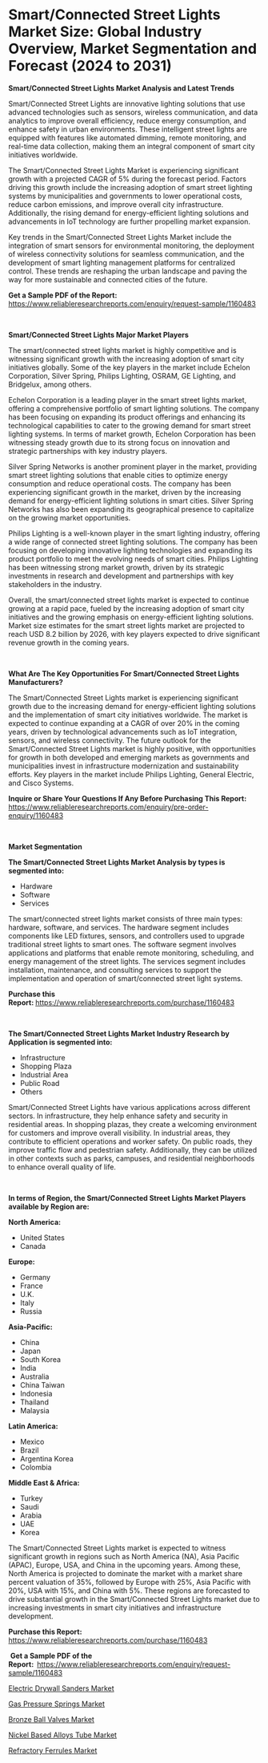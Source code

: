 <p><h1>Smart/Connected Street Lights Market Size: Global Industry Overview, Market Segmentation and Forecast (2024 to 2031)</h1></p><p><strong>Smart/Connected Street Lights Market Analysis and Latest Trends</strong></p>
<p><p>Smart/Connected Street Lights are innovative lighting solutions that use advanced technologies such as sensors, wireless communication, and data analytics to improve overall efficiency, reduce energy consumption, and enhance safety in urban environments. These intelligent street lights are equipped with features like automated dimming, remote monitoring, and real-time data collection, making them an integral component of smart city initiatives worldwide.</p><p>The Smart/Connected Street Lights Market is experiencing significant growth with a projected CAGR of 5% during the forecast period. Factors driving this growth include the increasing adoption of smart street lighting systems by municipalities and governments to lower operational costs, reduce carbon emissions, and improve overall city infrastructure. Additionally, the rising demand for energy-efficient lighting solutions and advancements in IoT technology are further propelling market expansion.</p><p>Key trends in the Smart/Connected Street Lights Market include the integration of smart sensors for environmental monitoring, the deployment of wireless connectivity solutions for seamless communication, and the development of smart lighting management platforms for centralized control. These trends are reshaping the urban landscape and paving the way for more sustainable and connected cities of the future.</p></p>
<p><strong>Get a Sample PDF of the Report:&nbsp;</strong> <a href="https://www.reliableresearchreports.com/enquiry/request-sample/1160483">https://www.reliableresearchreports.com/enquiry/request-sample/1160483</a></p>
<p>&nbsp;</p>
<p><strong>Smart/Connected Street Lights Major Market Players</strong></p>
<p><p>The smart/connected street lights market is highly competitive and is witnessing significant growth with the increasing adoption of smart city initiatives globally. Some of the key players in the market include Echelon Corporation, Silver Spring, Philips Lighting, OSRAM, GE Lighting, and Bridgelux, among others.</p><p>Echelon Corporation is a leading player in the smart street lights market, offering a comprehensive portfolio of smart lighting solutions. The company has been focusing on expanding its product offerings and enhancing its technological capabilities to cater to the growing demand for smart street lighting systems. In terms of market growth, Echelon Corporation has been witnessing steady growth due to its strong focus on innovation and strategic partnerships with key industry players.</p><p>Silver Spring Networks is another prominent player in the market, providing smart street lighting solutions that enable cities to optimize energy consumption and reduce operational costs. The company has been experiencing significant growth in the market, driven by the increasing demand for energy-efficient lighting solutions in smart cities. Silver Spring Networks has also been expanding its geographical presence to capitalize on the growing market opportunities.</p><p>Philips Lighting is a well-known player in the smart lighting industry, offering a wide range of connected street lighting solutions. The company has been focusing on developing innovative lighting technologies and expanding its product portfolio to meet the evolving needs of smart cities. Philips Lighting has been witnessing strong market growth, driven by its strategic investments in research and development and partnerships with key stakeholders in the industry.</p><p>Overall, the smart/connected street lights market is expected to continue growing at a rapid pace, fueled by the increasing adoption of smart city initiatives and the growing emphasis on energy-efficient lighting solutions. Market size estimates for the smart street lights market are projected to reach USD 8.2 billion by 2026, with key players expected to drive significant revenue growth in the coming years.</p></p>
<p>&nbsp;</p>
<p><strong>What Are The Key Opportunities For Smart/Connected Street Lights Manufacturers?</strong></p>
<p><p>The Smart/Connected Street Lights market is experiencing significant growth due to the increasing demand for energy-efficient lighting solutions and the implementation of smart city initiatives worldwide. The market is expected to continue expanding at a CAGR of over 20% in the coming years, driven by technological advancements such as IoT integration, sensors, and wireless connectivity. The future outlook for the Smart/Connected Street Lights market is highly positive, with opportunities for growth in both developed and emerging markets as governments and municipalities invest in infrastructure modernization and sustainability efforts. Key players in the market include Philips Lighting, General Electric, and Cisco Systems.</p></p>
<p><strong>Inquire or Share Your Questions If Any Before Purchasing This Report:</strong> <a href="https://www.reliableresearchreports.com/enquiry/pre-order-enquiry/1160483">https://www.reliableresearchreports.com/enquiry/pre-order-enquiry/1160483</a></p>
<p>&nbsp;</p>
<p><strong>Market Segmentation</strong></p>
<p><strong>The Smart/Connected Street Lights Market Analysis by types is segmented into:</strong></p>
<p><ul><li>Hardware</li><li>Software</li><li>Services</li></ul></p>
<p><p>The smart/connected street lights market consists of three main types: hardware, software, and services. The hardware segment includes components like LED fixtures, sensors, and controllers used to upgrade traditional street lights to smart ones. The software segment involves applications and platforms that enable remote monitoring, scheduling, and energy management of the street lights. The services segment includes installation, maintenance, and consulting services to support the implementation and operation of smart/connected street light systems.</p></p>
<p><strong>Purchase this Report:&nbsp;</strong><a href="https://www.reliableresearchreports.com/purchase/1160483">https://www.reliableresearchreports.com/purchase/1160483</a></p>
<p>&nbsp;</p>
<p><strong>The Smart/Connected Street Lights Market Industry Research by Application is segmented into:</strong></p>
<p><ul><li>Infrastructure</li><li>Shopping Plaza</li><li>Industrial Area</li><li>Public Road</li><li>Others</li></ul></p>
<p><p>Smart/Connected Street Lights have various applications across different sectors. In infrastructure, they help enhance safety and security in residential areas. In shopping plazas, they create a welcoming environment for customers and improve overall visibility. In industrial areas, they contribute to efficient operations and worker safety. On public roads, they improve traffic flow and pedestrian safety. Additionally, they can be utilized in other contexts such as parks, campuses, and residential neighborhoods to enhance overall quality of life.</p></p>
<p>&nbsp;</p>
<p><strong>In terms of Region, the Smart/Connected Street Lights Market Players available by Region are:</strong></p>
<p>
    <p> <strong> North America: </strong>
        <ul>
            <li>United States</li>
            <li>Canada</li>
        </ul>
        </p> 
    <p> <strong> Europe: </strong>
        <ul>
            <li>Germany</li>
            <li>France</li>
            <li>U.K.</li>
            <li>Italy</li>
            <li>Russia</li>
        </ul>
        </p> 
    <p> <strong> Asia-Pacific: </strong>
        <ul>
            <li>China</li>
            <li>Japan</li>
            <li>South Korea</li>
            <li>India</li>
            <li>Australia</li>
            <li>China Taiwan</li>
            <li>Indonesia</li>
            <li>Thailand</li>
            <li>Malaysia</li>
        </ul>
        </p> 
    <p> <strong> Latin America: </strong>
        <ul>
            <li>Mexico</li>
            <li>Brazil</li>
            <li>Argentina Korea</li>
            <li>Colombia</li>
        </ul>
        </p> 
    <p> <strong> Middle East & Africa: </strong>
        <ul>
            <li>Turkey</li>
            <li>Saudi</li>
            <li>Arabia</li>
            <li>UAE</li>
            <li>Korea</li>
        </ul>
    </p>
    </p>
<p><p>The Smart/Connected Street Lights market is expected to witness significant growth in regions such as North America (NA), Asia Pacific (APAC), Europe, USA, and China in the upcoming years. Among these, North America is projected to dominate the market with a market share percent valuation of 35%, followed by Europe with 25%, Asia Pacific with 20%, USA with 15%, and China with 5%. These regions are forecasted to drive substantial growth in the Smart/Connected Street Lights market due to increasing investments in smart city initiatives and infrastructure development.</p></p>
<p><strong>Purchase this Report: </strong><a href="https://www.reliableresearchreports.com/purchase/1160483">https://www.reliableresearchreports.com/purchase/1160483</a></p>
<p>&nbsp;<strong>Get a Sample PDF of the Report:&nbsp;&nbsp;</strong><a href="https://www.reliableresearchreports.com/enquiry/request-sample/1160483">https://www.reliableresearchreports.com/enquiry/request-sample/1160483</a></p>
<p><strong></strong></p>
<p><p><a href="https://medium.com/@lauragriffin12/electric-drywall-sanders-market-insights-into-market-cagr-market-trends-and-growth-strategies-14406672e326">Electric Drywall Sanders Market</a></p><p><a href="https://medium.com/@lauragriffin12/decoding-gas-pressure-springs-market-metrics-market-share-trends-and-growth-patterns-3b0487b3ef15">Gas Pressure Springs Market</a></p><p><a href="https://medium.com/@oliviastone00/bronze-ball-valves-market-furnishes-information-on-market-share-market-trends-and-market-growth-7f6417fcde93">Bronze Ball Valves Market</a></p><p><a href="https://github.com/Angelnienowdseej3e45z3p8c/Market-Research-Report-List-1/blob/main/nickel-based-alloys-tube-market.md">Nickel Based Alloys Tube Market</a></p><p><a href="https://github.com/YashRP12/Market-Research-Report-List-3/blob/main/refractory-ferrules-market.md">Refractory Ferrules Market</a></p></p>